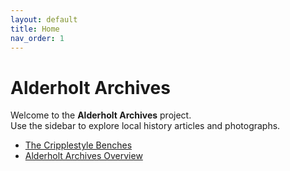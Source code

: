 ```yaml
---
layout: default
title: Home
nav_order: 1
---
```


# Alderholt Archives

Welcome to the **Alderholt Archives** project.  
Use the sidebar to explore local history articles and photographs.

- [The Cripplestyle Benches](cripplestyle-benches)
- [Alderholt Archives Overview](alderholt-archives)

